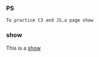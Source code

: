 ### PS
```
To practice C3 and JS,a page show
```
### show

This is a [show](https://catchpeak.github.io/A-page/index.html)
